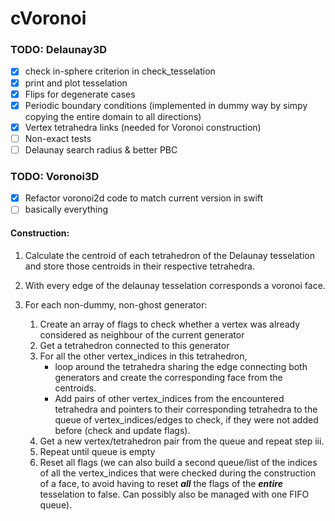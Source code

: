 # cVoronoi

### TODO: Delaunay3D
-[X] check in-sphere criterion in check_tesselation
-[X] print and plot tesselation
-[x] Flips for degenerate cases
-[X] Periodic boundary conditions (implemented in dummy way by simpy copying the entire domain to all directions)
-[X] Vertex tetrahedra links (needed for Voronoi construction)
-[ ] Non-exact tests
-[ ] Delaunay search radius & better PBC

### TODO: Voronoi3D
-[X] Refactor voronoi2d code to match current version in swift
-[ ] basically everything
#### Construction:
1. Calculate the centroid of each tetrahedron of the Delaunay tesselation and store those centroids in their respective tetrahedra.

2. With every edge of the delaunay tesselation corresponds a voronoi face.
3. For each non-dummy, non-ghost generator:
    1. Create an array of flags to check whether a vertex was already considered as neighbour of the current generator
    1. Get a tetrahedron connected to this generator
    1. For all the other vertex_indices in this tetrahedron, 
        - loop around the tetrahedra sharing the edge connecting both generators and create the corresponding face from the centroids.
        - Add pairs of other vertex_indices from the encountered tetrahedra and pointers to their corresponding tetrahedra to 
          the queue of vertex_indices/edges to check, if they were not added before (check and update flags).
   1. Get a new vertex/tetrahedron pair from the queue and repeat step iii.
   1. Repeat until queue is empty
   1. Reset all flags (we can also build a second queue/list of the indices of all the vertex_indices that were checked during the 
      construction of a face, to avoid having to reset ___all___ the flags of the ___entire___ tesselation to false. Can
      possibly also be managed with one FIFO queue).
          
